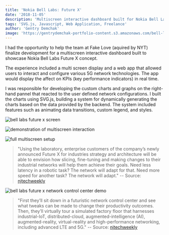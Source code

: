```yaml
---
title: 'Nokia Bell Labs: Future X'
date: '2018-11-05'
description: 'Multiscreen interactive dashboard built for Nokia Bell Labs'
tags: 'SVG.js, Javascript, Web Application, Freelance'
author: 'Gentry Demchak'
image: 'https://gentrydemchak-portfolio-content.s3.amazonaws.com/bell-labs-future-x-screen.jpg'
---
```


I had the opportunity to help the team at Fake Love (aquired by NYT) finalize development for a multiscreen interactive dashboard built to showcase Nokia Bell Labs Future X concept.

The experience included a multi screen display and a web app that allowed users to interact and configure various 5G network technologies. The app would display the affect on KPIs (key performance indicators) in real time. 

I was responsible for developing the custom charts and graphs on the right-hand pannel that reacted to the user defined network configurations. I built the charts using SVG.js, building a system for dynamically generating the charts based on the data provided by the backend. The system included features such as animating data transitions, custom legend, and styles.

![bell labs future x screen](https://gentrydemchak-portfolio-content.s3.amazonaws.com/bell-labs-future-x-screen.jpg)

![demonstration of multiscreen interaction](https://gentrydemchak-portfolio-content.s3.amazonaws.com/future-x-demonstration.jpg)

![full multiscreen setup](https://gentrydemchak-portfolio-content.s3.amazonaws.com/future-x-screen.jpg)

> "Using the laboratory, enterprise customers of the company’s newly announced Future X for industries strategy and architecture will be able to envision how slicing, fine-tuning and making changes to their industrial networks will help them achieve their goals. Need less latency in a robotic task? The network will adapt for that. Need more speed for another task? The network will adapt."
-- Source: [njtechweekly](https://njtechweekly.com/at-bell-labs-in-murray-hill-the-future-of-industrial-automation-is-all-about-the-network/)

![bell labs future x network control center demo](https://gentrydemchak-portfolio-content.s3.amazonaws.com/Nokia-Bell-Labs-Slicing-the-Network.jpg)

> "First they’ll sit down in a futuristic network control center and see what tweaks can be made to change their productivity outcomes. Then, they’ll virtually tour a simulated factory floor that harnesses industrial-IoT, distributed-cloud, augmented-intelligence (AI), augmented-reality, virtual-reality and high-performance networking, including advanced LTE and 5G."
-- Source: [njtechweekly](https://njtechweekly.com/at-bell-labs-in-murray-hill-the-future-of-industrial-automation-is-all-about-the-network/)

